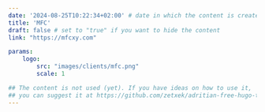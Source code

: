 ```yaml
---
date: '2024-08-25T10:22:34+02:00' # date in which the content is created - defaults to "today"
title: 'MFC'
draft: false # set to "true" if you want to hide the content 
link: "https://mfcxy.com"

params:
    logo:
        src: "images/clients/mfc.png"
        scale: 1

## The content is not used (yet). If you have ideas on how to use it, 
## you can suggest it at https://github.com/zetxek/adritian-free-hugo-theme/discussions 
---
```

